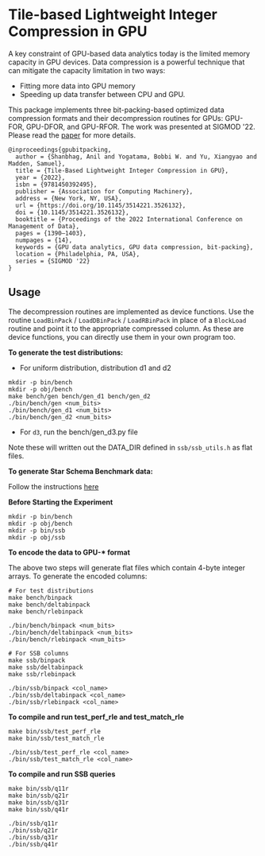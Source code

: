 # Tile-based Lightweight Integer Compression in GPU

A key constraint of GPU-based data analytics today is the limited memory capacity in GPU devices. Data compression is a powerful technique that can mitigate the capacity limitation in two ways:

* Fitting more data into GPU memory  
* Speeding up data transfer between CPU and GPU.

This package implements three bit-packing-based optimized data compression formats and their decompression routines for GPUs: GPU-FOR, GPU-DFOR, and GPU-RFOR. The work was presented at SIGMOD '22. Please read the [paper](https://dl.acm.org/doi/abs/10.1145/3514221.3526132) for more details. 

```
@inproceedings{gpubitpacking,
  author = {Shanbhag, Anil and Yogatama, Bobbi W. and Yu, Xiangyao and Madden, Samuel},
  title = {Tile-Based Lightweight Integer Compression in GPU},
  year = {2022},
  isbn = {9781450392495},
  publisher = {Association for Computing Machinery},
  address = {New York, NY, USA},
  url = {https://doi.org/10.1145/3514221.3526132},
  doi = {10.1145/3514221.3526132},
  booktitle = {Proceedings of the 2022 International Conference on Management of Data},
  pages = {1390–1403},
  numpages = {14},
  keywords = {GPU data analytics, GPU data compression, bit-packing},
  location = {Philadelphia, PA, USA},
  series = {SIGMOD '22}
}
```

Usage
---

The decompression routines are implemented as device functions. Use the routine `LoadBinPack` / `LoadDBinPack` / `LoadRBinPack` in place of a `BlockLoad` routine and point it to the appropriate compressed column. As these are device functions, you can directly use them in your own program too.

**To generate the test distributions:**

* For uniform distribution, distribution d1 and d2

```
mkdir -p bin/bench
mkdir -p obj/bench
make bench/gen bench/gen_d1 bench/gen_d2
./bin/bench/gen <num_bits>
./bin/bench/gen_d1 <num_bits>
./bin/bench/gen_d2 <num_bits>
```

* For `d3`, run the bench/gen_d3.py file

Note these will written out the DATA_DIR defined in `ssb/ssb_utils.h` as flat files.

**To generate Star Schema Benchmark data:**

Follow the instructions [here](https://github.com/anilshanbhag/crystal)

**Before Starting the Experiment**
```
mkdir -p bin/bench
mkdir -p obj/bench
mkdir -p bin/ssb
mkdir -p obj/ssb
```

**To encode the data to GPU-\* format**

The above two steps will generate flat files which contain 4-byte integer arrays. To generate the encoded columns:

```
# For test distributions
make bench/binpack
make bench/deltabinpack
make bench/rlebinpack

./bin/bench/binpack <num_bits>
./bin/bench/deltabinpack <num_bits>
./bin/bench/rlebinpack <num_bits>

# For SSB columns
make ssb/binpack
make ssb/deltabinpack
make ssb/rlebinpack

./bin/ssb/binpack <col_name>
./bin/ssb/deltabinpack <col_name>
./bin/ssb/rlebinpack <col_name>
```

**To compile and run test_perf_rle and test_match_rle**
```
make bin/ssb/test_perf_rle
make bin/ssb/test_match_rle

./bin/ssb/test_perf_rle <col_name>
./bin/ssb/test_match_rle <col_name>
```

**To compile and run SSB queries**
```
make bin/ssb/q11r
make bin/ssb/q21r
make bin/ssb/q31r
make bin/ssb/q41r

./bin/ssb/q11r
./bin/ssb/q21r
./bin/ssb/q31r
./bin/ssb/q41r
```
